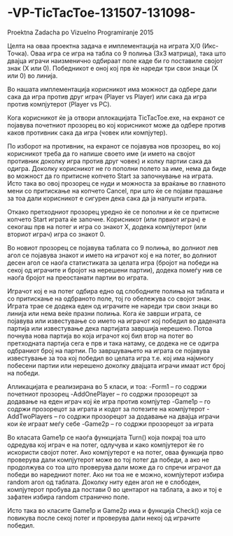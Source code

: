 # -VP-TicTacToe-131507-131098-
Proektna Zadacha po Vizuelno Programiranje 2015

Целта на оваа проектна задача е имплементација на играта Х/0 (Икс-Точка). Оваа игра се игра на табла со 9 полиња (3х3 матрица), така што двајца играчи наизменично одбираат поле каде би го поставиле својот знак (Х или 0). Победникот е оној кој прв ќе нареди три свои знаци (Х или 0) во линија.

Во нашата имплементација корисникот има можност да одбере дали сака да игра против друг играч (Player vs Player) или сака да игра против компјутерот (Player vs PC).

Кога корисникот ќе ја отвори аплокацијата TicTacToe.exe, на екранот се појавува почетниот прозорец во кој корисникот може да одбере против каков противник сака да игра (човек или компјутер). 

По изборот на противник, на екранот се појавува нов прозорец, во кој корисникот треба да го напише своето име (и името на својот противник доколку игра против друг човек) и колку партии сака да одигра. Доколку корисникот не го пополни полето за име, нема да биде во можност да го притисне копчето Start за започнување на играта. Исто така во овој прозорец се нуди и можноста за враќање во главното мени со притискање на копчето Cancel, при што ќе се појави прашање за тоа дали корисникот е сигурен дека сака да ја напушти играта.

Откако претходниот прозорец уредно ќе се пополни и ќе се притисне копчето Start играта ќе започне. Корисникот (или првиот играч) е секогаш прв на потег и игра со знакот Х, додека компјутерот (или вториот играч) игра со знакот 0.

Во новиот прозорец се појавува таблата со 9 полиња, во долниот лев агол се појавува знакот и името на играчот кој е на потег, во долниот десен агол се наоѓа статистиката за целата игра (бројот на победи на секој од играчите и бројот на нерешени партии), додека помеѓу нив се наоѓа бројот на преостанати партии во играта.

Играчот кој е на потег одбира едно од слободните полиња на таблата и со притискање на одбраното поле, тој го обележува со својот знак. Играта трае се додека еден од играчите не нареди три свои знаци во линија или нема веќе празни полиња. Кога ќе заврши играта, се појавува или известување со името на играчот кој победил во дадената партија или известување дека партијата завршија нерешено. Потоа почнува нова партија во која играчот кој бил втор на потег во претходната партија сега е прв и така натаму, се додека не се одигра одбраниот број на партии. По завршувањето на играта се појавува известување за тоа кој победил во целата игра т.е. кој има најмногу побесени партии или нерешено доколку двајцата играчи имаат ист број на победи.

Апликацијата е реализирана во 5 класи, и тоа:
-Form1 – го содржи почетниот прозорец
-AddOnePlayer – го содржи прозорецот за додавање на еден играч кој ќе игра против компјутер
-Game1p – го содржи прозорецот за играта и кодот за потезите на компјутерот
-AddTwoPlayers – го содржи прозорецот за додавање на двајца играчи кои ќе играат меѓу себе
-Game2p – го содржи прозорецот за играта

Во класата Game1p се наоѓа функцијата Turn() која покрај тоа што одредува кој играч е на потег, одлучува и како компјутерот ќе го искористи својот потег. Ако компјутерот е на потег, оваа функција прво проверува дали компјутерот може во тој потег да победи, а ако не продолжува со тоа што проверува дали може да го спречи играчот да победи во наредниот потег. Ако ни тоа не е можно, компјутерот избира random агол од таблата. Доколку ниту еден агол не е слободен, компјутерот пробува да постави 0 во центарот на таблата, а ако и тој е зафатен избира random странично поле.

Исто така во класите Game1p и Game2p има и функција Check() која се повикува после секој потег и проверува дали некој од играчите победил.

